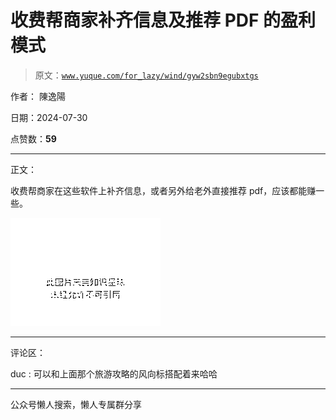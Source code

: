 # 收费帮商家补齐信息及推荐 PDF 的盈利模式

> 原文：[`www.yuque.com/for_lazy/wind/gyw2sbn9egubxtgs`](https://www.yuque.com/for_lazy/wind/gyw2sbn9egubxtgs)

作者： 陳逸陽

日期：2024-07-30

点赞数：**59**

* * *

正文：

收费帮商家在这些软件上补齐信息，或者另外给老外直接推荐 pdf，应该都能赚一些。

![](img/e2d957e720f1cdbc09b3eb3a163d153e.png "None")

* * *

评论区：

duc : 可以和上面那个旅游攻略的风向标搭配着来哈哈

* * *

公众号懒人搜索，懒人专属群分享